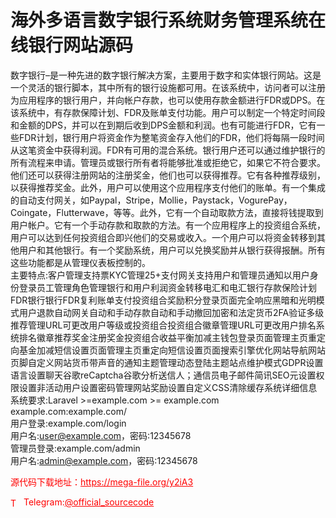 # 海外多语言数字银行系统财务管理系统在线银行网站源码

数字银行–是一种先进的数字银行解决方案，主要用于数字和实体银行网站。这是一个灵活的银行脚本，其中所有的银行设施都可用。在该系统中，访问者可以注册为应用程序的银行用户，并向帐户存款，也可以使用存款金额进行FDR或DPS。在该系统中，有存款保障计划、FDR及账单支付功能。用户可以制定一个特定时间段和金额的DPS，并可以在到期后收到DPS金额和利润。也有可能进行FDR，它有一些FDR计划，银行用户将资金作为整笔资金存入他们的FDR，他们将每隔一段时间从这笔资金中获得利润。FDR有可用的混合系统。银行用户还可以通过维护银行的所有流程来申请。管理员或银行所有者将能够批准或拒绝它，如果它不符合要求。<br>他们还可以获得注册网站的注册奖金，他们也可以获得推荐。它有各种推荐级别，以获得推荐奖金。此外，用户可以使用这个应用程序支付他们的账单。有一个集成的自动支付网关，如Paypal，Stripe，Mollie，Paystack，VogurePay，Coingate，Flutterwave，等等。此外，它有一个自动取款方法，直接将钱提取到用户帐户。它有一个手动存款和取款的方法。有一个应用程序上的投资组合系统，用户可以达到任何投资组合即兴他们的交易或收入。一个用户可以将资金转移到其他用户和其他银行。有一个奖励系统，用户可以兑换奖励并从银行获得报酬。所有这些功能都是从管理仪表板控制的。<br>主要特点:客户管理支持票KYC管理25+支付网关支持用户和管理员通知以用户身份登录员工管理角色管理银行和用户利润资金转移电汇和电汇银行存款保险计划FDR银行银行FDR复利账单支付投资组合奖励积分登录页面完全响应黑暗和光明模式用户退款自动网关自动和手动存款自动和手动撤回加密和法定货币2FA验证多级推荐管理URL可更改用户等级或投资组合投资组合徽章管理URL可更改用户排名系统排名徽章推荐奖金注册奖金投资组合收益平衡加减主钱包登录页面管理主页重定向基金加减短信设置页面管理主页重定向短信设置页面搜索引擎优化网站导航网站页脚自定义网站货币带声音的通知主题管理动态登陆主题站点维护模式GDPR设置语言设置聊天谷歌reCaptcha谷歌分析送信人；通信员电子邮件简讯SEO元设置权限设置非活动用户设置密码管理网站奖励设置自定义CSS清除缓存系统详细信息系统要求:Laravel &gt;=example.com &gt;= example.com example.com:example.com/<br>用户登录:example.com/login<br>用户名:user@example.com，密码:12345678<br>管理员登录:example.com/admin<br>用户名:admin@example.com，密码:12345678<br>


<p style="color: red;">源代码下载地址：<a href="https://mega-file.org/y2iA3" style="color: red;">https://mega-file.org/y2iA3</a></p><p style="color: red;"><img src="https://cdn-icons-png.flaticon.com/512/2111/2111646.png" alt="Telegram Icon" style="width: 16px; vertical-align: middle; margin-right: 5px;">Telegram:<a href="https://t.me/official_sourcecode" style="color: red;">@official_sourcecode</a></p>